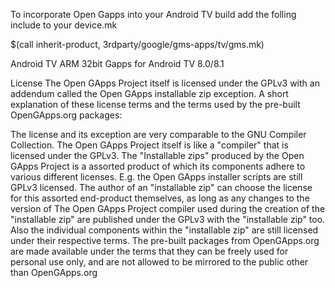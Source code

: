 
To incorporate Open Gapps into your Android TV build add the folling include to your device.mk

$(call inherit-product, 3rdparty/google/gms-apps/tv/gms.mk)

Android TV ARM 32bit Gapps for Android TV 8.0/8.1

License
The Open GApps Project itself is licensed under the GPLv3 with an addendum called the Open GApps installable zip exception. A short explanation of these license terms and the terms used by the pre-built OpenGApps.org packages:

The license and its exception are very comparable to the GNU Compiler Collection.
The Open GApps Project itself is like a "compiler" that is licensed under the GPLv3.
The "Installable zips" produced by the Open GApps Project is a assorted product of which its components adhere to various different licenses. E.g. the Open GApps installer scripts are still GPLv3 licensed.
The author of an "installable zip" can choose the license for this assorted end-product themselves, as long as any changes to the version of The Open GApps Project compiler used during the creation of the "installable zip" are published under the GPLv3 with the "installable zip" too. Also the individual components within the "installable zip" are still licensed under their respective terms.
The pre-built packages from OpenGApps.org are made available under the terms that they can be freely used for personal use only, and are not allowed to be mirrored to the public other than OpenGApps.org

